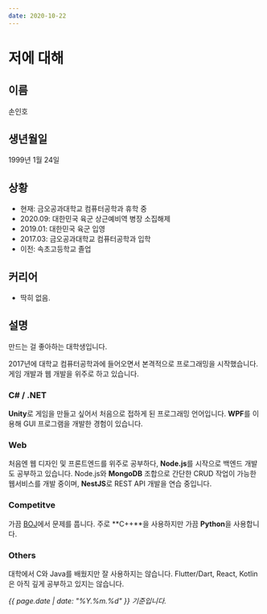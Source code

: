 ```yaml
---
date: 2020-10-22
---
```


# 저에 대해

## 이름

손인호

## 생년월일

1999년 1월 24일

## 상황

- 현재: 금오공과대학교 컴퓨터공학과 휴학 중
- 2020.09: 대한민국 육군 상근예비역 병장 소집해제
- 2019.01: 대한민국 육군 입영
- 2017.03: 금오공과대학교 컴퓨터공학과 입학
- 이전: 속초고등학교 졸업

## 커리어

- 딱히 없음.

## 설명

만드는 걸 좋아하는 대학생입니다.

2017년에 대학교 컴퓨터공학과에 들어오면서 본격적으로 프로그래밍을 시작했습니다. 게임 개발과 웹 개발을 위주로 하고 있습니다.

### C# / .NET

**Unity**로 게임을 만들고 싶어서 처음으로 접하게 된 프로그래밍 언어입니다. **WPF**를 이용해 GUI 프로그램을 개발한 경험이 있습니다.

### Web

처음엔 웹 디자인 및 프론트엔드를 위주로 공부하다, **Node.js**를 시작으로 백엔드 개발도 공부하고 있습니다. Node.js와 **MongoDB** 조합으로 간단한 CRUD 작업이 가능한 웹서비스를 개발 중이며, **NestJS**로 REST API 개발을 연습 중입니다.

### Competitve

가끔 [BOJ](https://www.acmicpc.net/)에서 문제를 풉니다. 주로 **C++**을 사용하지만 가끔 **Python**을 사용합니다.

### Others

대학에서 C와 Java를 배웠지만 잘 사용하지는 않습니다. Flutter/Dart, React, Kotlin은 아직 깊게 공부하고 있지는 않습니다.

_{{ page.date | date: "%Y.%m.%d" }} 기준입니다._
